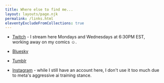```yaml
---
title: Where else to find me...
layout: layouts/page.njk
permalink: /links.html
eleventyExcludeFromCollections: true
---
```


<div class="grid grid--intro">
  <div class="grid__item--span-4 mw--readable">

- [Twitch](https://www.twitch.tv/thisiskatedee) - I stream here Mondays and Wednesdays at 6:30PM EST, working away on my comics ☺️.
- [Bluesky](https://bsky.app/profile/thisiskatedee.bsky.social)
- [Tumblr](https://thisiskatedee.tumblr.com/)
- [Instagram](https://www.instagram.com/thisiskatedee/) - while I still have an account here, I don't use it too much due to meta's aggressive ai training stance.

  </div>
</div>